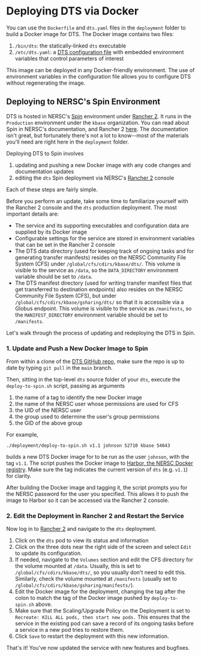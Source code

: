 # Deploying DTS via Docker

You can use the `Dockerfile` and `dts.yaml` files in the `deployment` folder to
build a Docker image for DTS. The Docker image contains two files:

1. `/bin/dts`: the statically-linked `dts` executable
2. `/etc/dts.yaml`: a [DTS configuration file](config.md) with embedded
   environment variables that control parameters of interest

This image can be deployed in any Docker-friendly environment. The use of
environment variables in the configuration file allows you to configure
DTS without regenerating the image.

## Deploying to NERSC's Spin Environment

DTS is hosted in NERSC's [Spin](https://www.nersc.gov/systems/spin/)
environment under [Rancher 2](https://rancher2.spin.nersc.gov/login).
It runs in the `Production` environment under the `kbase` organization.
You can read about Spin in NERSC's documentation, and Rancher 2
[here](https://rancher.com/docs/rancher/v2.x/en/). The documentation
isn't great, but fortunately there's not a lot to know--most of the
materials you'll need are right here in the `deployment` folder.

Deploying DTS to Spin involves

1. updating and pushing a new Docker image with any code changes and
   documentation updates
2. editing the `dts` Spin deployment via NERSC's
   [Rancher 2](https://rancher2.spin.nersc.gov/login) console

Each of these steps are fairly simple.

Before you perform an update, take some time to familiarize yourself
with the Rancher 2 console and the `dts` production deployment.
The most important details are:

* The service and its supporting executables and configuration data are
  supplied by its Docker image
* Configurable settings for the service are stored in environment variables
  that can be set in the Rancher 2 console
* The DTS data directory (used for keeping track of ongoing tasks and for
  generating transfer manifests) resides on the NERSC Community File System
  (CFS) under `/global/cfs/cdirs/kbase/dts/`. This volume is visible to the
  service as `/data`, so the `DATA_DIRECTORY` environment variable should be
  set to `/data`.
* The DTS manifest directory (used for writing transfer manifest files that
  get transferred to destination endpoints) also resides on the NERSC
  Community File System (CFS), but under `/global/cfs/cdirs/kbase/gsharing/dts/`
  so that it is accessible via a Globus endpoint. This volume is visible to
  the service as `/manifests`, so the `MANIFEST_DIRECTORY` environment variable
  should be set to `/manifests`.

Let's walk through the process of updating and redeploying the DTS in Spin.

### 1. Update and Push a New Docker Image to Spin

From within a clone of the [DTS GitHub repo](https://github.com/kbase/dts), make
sure the repo is up to date by typing `git pull` in the `main` branch.

Then, sitting in the top-level `dts` source folder of your `dts`, execute
the `deploy-to-spin.sh` script, passing as arguments

1. the name of a tag to identify the new Docker image
2. the name of the NERSC user whose permissions are used for CFS
3. the UID of the NERSC user
4. the group used to determine the user's group permissions
5. the GID of the above group

For example,

```
./deployment/deploy-to-spin.sh v1.1 johnson 52710 kbase 54643
```

builds a new DTS Docker image for to be run as the user `johnson`,
with the tag `v1.1`. The script pushes the Docker image to [Harbor, the
NERSC Docker registry](https://registry.nersc.gov). Make sure the tag
indicates the current version of `dts` (e.g. `v1.1`) for clarity.

After building the Docker image and tagging it, the script prompts you for the
NERSC password for the user you specified. This allows it to push the image to
Harbor so it can be accessed via the Rancher 2 console.

### 2. Edit the Deployment in Rancher 2 and Restart the Service

Now log in to [Rancher 2](https://rancher2.spin.nersc.gov/login) and
navigate to the `dts` deployment.

1. Click on the `dts` pod to view its status and information
2. Click on the three dots near the right side of the screen and select
   `Edit` to update its configuration.
3. If needed, navigate to the `Volumes` section and edit the CFS directory for
   the volume mounted at `/data`. Usually, this is set to `/global/cfs/cdirs/kbase/dts/`,
   so you usually don't need to edit this. Similarly, check the volume mounted
   at `/manifests` (usually set to `/global/cfs/cdirs/kbase/gsharing/manifests/`).
4. Edit the Docker image for the deployment, changing the tag after the colon
   to match the tag of the Docker image pushed by `deploy-to-spin.sh` above.
5. Make sure that the Scaling/Upgrade Policy on the Deployment is set to
   `Recreate: KILL ALL pods, then start new pods.` This ensures that the
   service in the existing pod can save a record of its ongoing tasks before a
   service in a new pod tries to restore them.
6. Click `Save` to restart the deployment with this new information.

That's it! You've now updated the service with new features and bugfixes.
